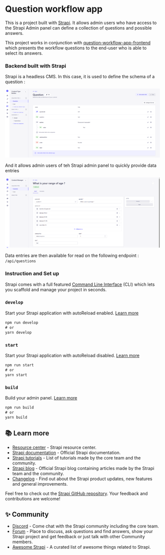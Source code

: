 # Question workflow app

This is a project built with [Strapi](https://docs.strapi.io/). It allows admin users who have access to the Strapi Admin panel can define a collection of questions and possible answers. 

This project works in conjunction with [question-workflow-app-frontend](https://github.com/lrasata/question-workflow-frontent-app) which presents the workflow questions to the end-user who is able to select its answers.


### Backend built with Strapi

Strapi is a headless CMS. In this case, it is used to define the schema of a question :

![strapi-question-schema](./docs/strapi-question-schema.png)

And it allows admin users of teh Strapi admin panel to quickly provide data entries

![strapi-question-entry](./docs/strapi-question-entry.png)

Data entries are then available for read on the following endpoint : `/api/questions`

### Instruction and Set up

Strapi comes with a full featured [Command Line Interface](https://docs.strapi.io/dev-docs/cli) (CLI) which lets you scaffold and manage your project in seconds.

### `develop`

Start your Strapi application with autoReload enabled. [Learn more](https://docs.strapi.io/dev-docs/cli#strapi-develop)

```
npm run develop
# or
yarn develop
```

### `start`

Start your Strapi application with autoReload disabled. [Learn more](https://docs.strapi.io/dev-docs/cli#strapi-start)

```
npm run start
# or
yarn start
```

### `build`

Build your admin panel. [Learn more](https://docs.strapi.io/dev-docs/cli#strapi-build)

```
npm run build
# or
yarn build
```

## 📚 Learn more

- [Resource center](https://strapi.io/resource-center) - Strapi resource center.
- [Strapi documentation](https://docs.strapi.io) - Official Strapi documentation.
- [Strapi tutorials](https://strapi.io/tutorials) - List of tutorials made by the core team and the community.
- [Strapi blog](https://strapi.io/blog) - Official Strapi blog containing articles made by the Strapi team and the community.
- [Changelog](https://strapi.io/changelog) - Find out about the Strapi product updates, new features and general improvements.

Feel free to check out the [Strapi GitHub repository](https://github.com/strapi/strapi). Your feedback and contributions are welcome!

## ✨ Community

- [Discord](https://discord.strapi.io) - Come chat with the Strapi community including the core team.
- [Forum](https://forum.strapi.io/) - Place to discuss, ask questions and find answers, show your Strapi project and get feedback or just talk with other Community members.
- [Awesome Strapi](https://github.com/strapi/awesome-strapi) - A curated list of awesome things related to Strapi.


